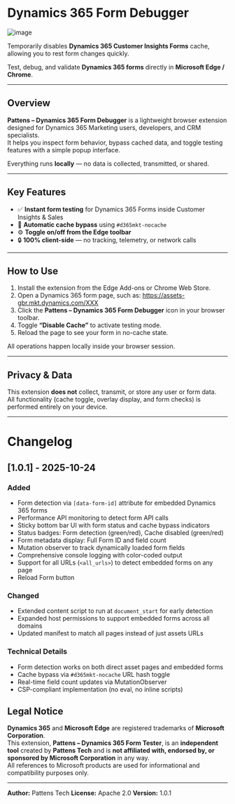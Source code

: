 # Dynamics 365 Form Debugger

![image](https://repository-images.githubusercontent.com/1082475662/d07f2266-beae-4747-bfc8-2be84cf6efa2)

Temporarily disables **Dynamics 365 Customer Insights Forms** cache, allowing you to rest form changes quickly.

Test, debug, and validate **Dynamics 365 forms** directly in **Microsoft Edge / Chrome**.

---

## Overview

**Pattens – Dynamics 365 Form Debugger** is a lightweight browser extension designed for Dynamics 365 Marketing users, developers, and CRM specialists.  
It helps you inspect form behavior, bypass cached data, and toggle testing features with a simple popup interface.

Everything runs **locally** — no data is collected, transmitted, or shared.

---

## Key Features

- ✅ **Instant form testing** for Dynamics 365 Forms inside Customer Insights & Sales
- 🔄 **Automatic cache bypass** using `#d365mkt-nocache`  
- ⚙️ **Toggle on/off from the Edge toolbar**  
- 🔒 **100% client-side** — no tracking, telemetry, or network calls  

---

## How to Use

1. Install the extension from the Edge Add-ons or Chrome Web Store.  
2. Open a Dynamics 365 form page, such as:  https://assets-gbr.mkt.dynamics.com/XXX
3. Click the **Pattens – Dynamics 365 Form Debugger** icon in your browser toolbar.  
4. Toggle **“Disable Cache”** to activate testing mode.  
5. Reload the page to see your form in no-cache state.

All operations happen locally inside your browser session.

---

## Privacy & Data

This extension **does not** collect, transmit, or store any user or form data.  
All functionality (cache toggle, overlay display, and form checks) is performed entirely on your device.

---

# Changelog

## [1.0.1] - 2025-10-24

### Added
- Form detection via `[data-form-id]` attribute for embedded Dynamics 365 forms
- Performance API monitoring to detect form API calls
- Sticky bottom bar UI with form status and cache bypass indicators
- Status badges: Form detection (green/red), Cache disabled (green/red)
- Form metadata display: Full Form ID and field count
- Mutation observer to track dynamically loaded form fields
- Comprehensive console logging with color-coded output
- Support for all URLs (`<all_urls>`) to detect embedded forms on any page
- Reload Form button

### Changed
- Extended content script to run at `document_start` for early detection
- Expanded host permissions to support embedded forms across all domains
- Updated manifest to match all pages instead of just assets URLs

### Technical Details
- Form detection works on both direct asset pages and embedded forms
- Cache bypass via `#d365mkt-nocache` URL hash toggle
- Real-time field count updates via MutationObserver
- CSP-compliant implementation (no eval, no inline scripts)

## Legal Notice

**Dynamics 365** and **Microsoft Edge** are registered trademarks of **Microsoft Corporation**.  
This extension, **Pattens – Dynamics 365 Form Tester**, is an **independent tool** created by **Pattens Tech** and is **not affiliated with, endorsed by, or sponsored by Microsoft Corporation** in any way.  
All references to Microsoft products are used for informational and compatibility purposes only.

---

**Author:** Pattens Tech
**License:** Apache 2.0
**Version:** 1.0.1
